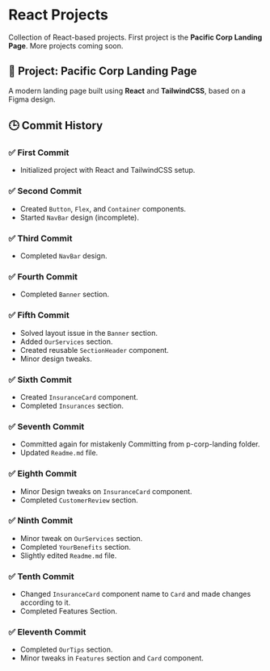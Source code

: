# React Projects

Collection of React-based projects. First project is the **Pacific Corp Landing Page**. More projects coming soon.

## 📄 Project: Pacific Corp Landing Page

A modern landing page built using **React** and **TailwindCSS**, based on a Figma design.

## 🕒 Commit History

### ✅ First Commit

- Initialized project with React and TailwindCSS setup.

### ✅ Second Commit

- Created `Button`, `Flex`, and `Container` components.
- Started `NavBar` design (incomplete).

### ✅ Third Commit

- Completed `NavBar` design.

### ✅ Fourth Commit

- Completed `Banner` section.

### ✅ Fifth Commit

- Solved layout issue in the `Banner` section.
- Added `OurServices` section.
- Created reusable `SectionHeader` component.
- Minor design tweaks.

### ✅ Sixth Commit

- Created `InsuranceCard` component.
- Completed `Insurances` section.

### ✅ Seventh Commit

- Committed again for mistakenly Committing from p-corp-landing folder.
- Updated `Readme.md` file.

### ✅ Eighth Commit

- Minor Design tweaks on `InsuranceCard` component.
- Completed `CustomerReview` section.

### ✅ Ninth Commit

- Minor tweak on `OurServices` section.
- Completed `YourBenefits` section.
- Slightly edited `Readme.md` file.

### ✅ Tenth Commit

- Changed `InsuranceCard` component name to `Card` and made changes according to it.
- Completed Features Section.

### ✅ Eleventh Commit

- Completed `OurTips` section.
- Minor tweaks in `Features` section and `Card` component.
